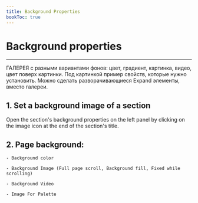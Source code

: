 ```yaml
---
title: Background Properties
bookToc: true
---
```


# Background properties
***

ГАЛЕРЕЯ с разными вариантами фонов: цвет, градиент, картинка, видео, цвет поверх картинки.
Под картинкой пример свойств, которые нужно установить. Можно сделать разворачивающиеся Expand элементы, вместо галереи.

## 1. Set a background image of a section

Open the section's background properties on the left panel by clicking on the image icon at the end of the section's title.

## 2. Page background:

    - Background color

    - Background Image (Full page scroll, Background fill, Fixed while scrolling)

    - Background Video

    - Image For Palette